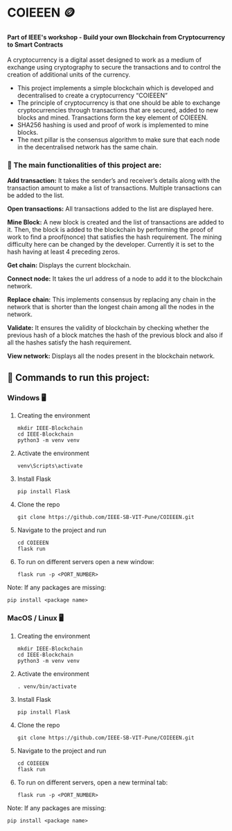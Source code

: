 # COIEEEN :coin:
#### Part of IEEE's workshop - Build your own Blockchain from Cryptocurrency to Smart Contracts

A cryptocurrency is a digital asset designed to work as a medium of exchange using cryptography to secure the transactions and to control the creation of additional units of the currency.
- This project implements a simple blockchain which is developed and decentralised to create a cryptocurrency “COIEEEN”
- The principle of cryptocurrency is that one should be able to exchange cryptocurrencies through transactions that are secured, added to new blocks and mined. Transactions form the key element of COIEEEN.
- SHA256 hashing is used and proof of work is implemented to mine blocks.
- The next pillar is the consensus algorithm to make sure that each node in the decentralised network has the same chain. 


### :round_pushpin: The main functionalities of this project are:

**Add transaction:** It takes the sender’s and receiver’s details along with the transaction amount to make a list of transactions. Multiple transactions can be added to the list.

**Open transactions:** All transactions added to the list are displayed here.

**Mine Block:** A new block is created and the list of transactions are added to it. Then, the block is added to the blockchain by performing the proof of work to find a proof(nonce) that satisfies the hash requirement. The mining difficulty here can be changed by the developer. Currently it is set to the hash having at least 4 preceding zeros.

**Get chain:** Displays the current blockchain.

**Connect node:** It takes the url address of a node to add it to the blockchain network.

**Replace chain:** This implements consensus by replacing any chain in the network that is shorter than the longest chain among all the nodes in the network.

**Validate:** It ensures the validity of blockchain by checking whether the previous hash of a block matches the hash of the previous block and also if all the hashes satisfy the hash requirement.

**View network:** Displays all the nodes present in the blockchain network.




## :round_pushpin: Commands to run this project:

### Windows :desktop_computer:

1. Creating the environment 
    ```
    mkdir IEEE-Blockchain 
    cd IEEE-Blockchain 
    python3 -m venv venv
    ```

2. Activate the environment 
   ```
   venv\Scripts\activate
   ```

3. Install Flask 
   ```
   pip install Flask
   ```

4. Clone the repo
   ```
   git clone https://github.com/IEEE-SB-VIT-Pune/COIEEEN.git
   ```

5. Navigate to the project and run
    ```
    cd COIEEEN
    flask run
    ```

6. To run on different servers open a new window:
   ```
   flask run -p <PORT_NUMBER>
   ```

Note: If any packages are missing:
   ```
   pip install <package name>
   ``` 

  
### MacOS / Linux :desktop_computer:

1. Creating the environment 
    ```
    mkdir IEEE-Blockchain 
    cd IEEE-Blockchain 
    python3 -m venv venv
    ``` 

2. Activate the environment 
   ```
   . venv/bin/activate
   ``` 

3. Install Flask 
   ```
   pip install Flask
   ```

4. Clone the repo
   ```
   git clone https://github.com/IEEE-SB-VIT-Pune/COIEEEN.git
   ```

5. Navigate to the project and run
    ```
    cd COIEEEN
    flask run
    ```

6. To run on different servers, open a new terminal tab:
   ```
   flask run -p <PORT_NUMBER>
   ```


Note: If any packages are missing:
   ```
   pip install <package name>
   ```



